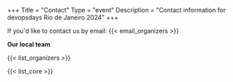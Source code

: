 +++
Title = "Contact"
Type = "event"
Description = "Contact information for devopsdays Rio de Janeiro 2024"
+++

If you'd like to contact us by email: {{< email_organizers >}}

**Our local team**

{{< list_organizers >}}


{{< list_core >}}
